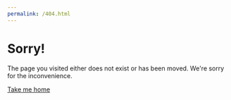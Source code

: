 ```yaml
---
permalink: /404.html
---
```


# Sorry! 

The page you visited either does not exist or has been moved. We're sorry for the inconvenience.

[Take me home](./README.md)
